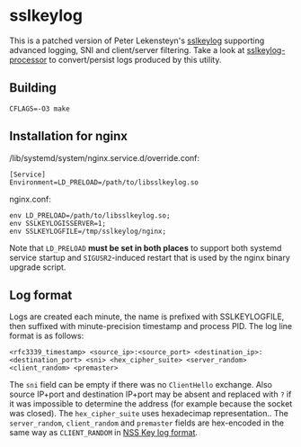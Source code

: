 # sslkeylog
This is a patched version of Peter Lekensteyn's [sslkeylog](https://git.lekensteyn.nl/peter/wireshark-notes/src/) supporting advanced logging, SNI and client/server filtering.
Take a look at [sslkeylog-processor](https://github.com/drivenet/sslkeylog-processor) to convert/persist logs produced by this utility.

## Building
`CFLAGS=-O3 make`

## Installation for nginx
/lib/systemd/system/nginx.service.d/override.conf:
```
[Service]
Environment=LD_PRELOAD=/path/to/libsslkeylog.so
```
nginx.conf:
```
env LD_PRELOAD=/path/to/libsslkeylog.so;
env SSLKEYLOGISSERVER=1;
env SSLKEYLOGFILE=/tmp/sslkeylog/nginx;
```
Note that `LD_PRELOAD` **must be set in both places** to support both systemd service startup and `SIGUSR2`-induced restart that is used by the nginx binary upgrade script.

## Log format
Logs are created each minute, the name is prefixed with SSLKEYLOGFILE, then suffixed with minute-precision timestamp and process PID.
The log line format is as follows:
```
<rfc3339_timestamp> <source_ip>:<source_port> <destination_ip>:<destination_port> <sni> <hex_cipher_suite> <server_random> <client_random> <premaster>
```
The `sni` field can be empty if there was no `ClientHello` exchange. Also source IP+port and destination IP+port may be absent and replaced with `?` if it was impossible to determine the address (for example because the socket was closed).
The `hex_cipher_suite` uses hexadecimap representation..
The `server_random`, `client_random` and `premaster` fields are hex-encoded in the same way as `CLIENT_RANDOM` in [NSS Key log format](https://developer.mozilla.org/en-US/docs/Mozilla/Projects/NSS/Key_Log_Format).
